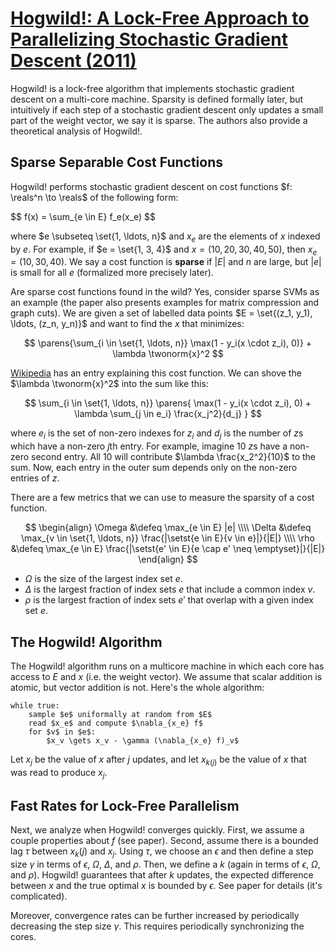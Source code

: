 # [Hogwild!: A Lock-Free Approach to Parallelizing Stochastic Gradient Descent (2011)](https://scholar.google.com/scholar?cluster=15767443633562170558)
Hogwild! is a lock-free algorithm that implements stochastic gradient descent
on a multi-core machine. Sparsity is defined formally later, but intuitively if
each step of a stochastic gradient descent only updates a small part of the
weight vector, we say it is sparse. The authors also provide a theoretical
analysis of Hogwild!.

## Sparse Separable Cost Functions
Hogwild! performs stochastic gradient descent on cost functions $f: \reals^n
\to \reals$ of the following form:
<div class="math">
$$
  f(x) = \sum_{e \in E} f_e(x_e)
$$
</div>

where $e \subseteq \set{1, \ldots, n}$ and $x_e$ are the elements of $x$
indexed by $e$. For example, if $e = \set{1, 3, 4}$ and $x = (10, 20, 30, 40,
50)$, then $x_e = (10, 30, 40)$. We say a cost function is **sparse** if $|E|$
and $n$ are large, but $|e|$ is small for all $e$ (formalized more precisely
later).

Are sparse cost functions found in the wild? Yes, consider sparse SVMs as an
example (the paper also presents examples for matrix compression and graph
cuts). We are given a set of labelled data points $E = \set{(z_1, y_1), \ldots,
(z_n, y_n)}$ and want to find the $x$ that minimizes:

$$
  \parens{\sum_{i \in \set{1, \ldots, n}} \max(1 - y_i(x \cdot z_i), 0)} +
  \lambda \twonorm{x}^2
$$

[Wikipedia](https://en.wikipedia.org/wiki/Support_vector_machine#Soft-margin)
has an entry explaining this cost function. We can shove the $\lambda
\twonorm{x}^2$ into the sum like this:

$$
  \sum_{i \in \set{1, \ldots, n}} \parens{
    \max(1 - y_i(x \cdot z_i), 0) +
    \lambda \sum_{j \in e_i} \frac{x_j^2}{d_j}
  }
$$

where $e_i$ is the set of non-zero indexes for $z_i$ and $d_j$ is the number of
$z$s which have a non-zero $j$th entry. For example, imagine 10 $z$s have a
non-zero second entry. All 10 will contribute $\lambda \frac{x_2^2}{10}$ to the
sum. Now, each entry in the outer sum depends only on the non-zero entries of
$z$.

There are a few metrics that we can use to measure the sparsity of a cost
function.

$$
\begin{align}
  \Omega &\defeq
    \max_{e \in E} |e| \\\\
  \Delta &\defeq
    \max_{v \in \set{1, \ldots, n}} \frac{|\setst{e \in E}{v \in e}|}{|E|} \\\\
  \rho &\defeq
    \max_{e \in E} \frac{|\setst{e' \in E}{e \cap e' \neq \emptyset}|}{|E|}
\end{align}
$$

- $\Omega$ is the size of the largest index set $e$.
- $\Delta$ is the largest fraction of index sets $e$ that include a common
  index $v$.
- $\rho$ is the largest fraction of index sets $e'$ that overlap with a given
  index set $e$.

## The Hogwild! Algorithm
The Hogwild! algorithm runs on a multicore machine in which each core has
access to $E$ and $x$ (i.e. the weight vector). We assume that scalar addition
is atomic, but vector addition is not. Here's the whole algorithm:

```
while true:
    sample $e$ uniformally at random from $E$
    read $x_e$ and compute $\nabla_{x_e} f$
    for $v$ in $e$:
        $x_v \gets x_v - \gamma (\nabla_{x_e} f)_v$
```

Let $x_j$ be the value of $x$ after $j$ updates, and let $x_{k(j)}$ be the
value of $x$ that was read to produce $x_j$.

## Fast Rates for Lock-Free Parallelism
Next, we analyze when Hogwild! converges quickly. First, we assume a couple
properties about $f$ (see paper). Second, assume there is a bounded lag $\tau$
between $x_k(j)$ and $x_j$. Using $\tau$, we choose an $\epsilon$ and then
define a step size $\gamma$ in terms of $\epsilon$, $\Omega$, $\Delta$, and
$\rho$. Then, we define a $k$ (again in terms of $\epsilon$, $\Omega$, and
$\rho$). Hogwild! guarantees that after $k$ updates, the expected difference
between $x$ and the true optimal $x$ is bounded by $\epsilon$. See paper for
details (it's complicated).

Moreover, convergence rates can be further increased by periodically decreasing
the step size $\gamma$. This requires periodically synchronizing the cores.

<script type="text/javascript" async
  src="https://cdnjs.cloudflare.com/ajax/libs/mathjax/2.7.1/MathJax.js?config=TeX-MML-AM_CHTML">
</script>
